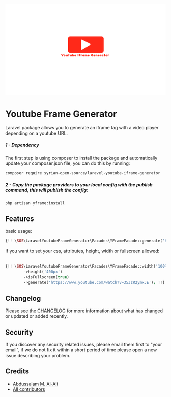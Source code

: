 ![logo](assets/logo.png)

# Youtube Frame Generator
Laravel package allows you to generate an iframe tag with a video player depending on a youtube URL.

##### 1 - Dependency
The first step is using composer to install the package and automatically update your composer.json file, you can do this by running:

```shell
composer require syrian-open-source/laravel-youtube-iframe-generator
```

##### 2 - Copy the package providers to your local config with the publish command, this will publish the config:
```shell
php artisan yframe:install
```

Features
-----------
basic usage:

```php
{!! \SOS\LaravelYoutubeFrameGenerator\Facades\YFrameFacade::generate('https://www.youtube.com/watch?v=35JzR2ymxJE')!!}
```

If you want to set your css, attributes, height, width or fullscreen allowed:
```php

{!! \SOS\LaravelYoutubeFrameGenerator\Facades\YFrameFacade::width('100%')
        ->height('400px')
        ->isFullscreen(true)
        ->generate('https://www.youtube.com/watch?v=35JzR2ymxJE'); !!}

```

Changelog
---------
Please see the [CHANGELOG](https://github.com/syrian-open-source/laravel-youtube-iframe-generator/blob/master/CHANGELOG.md) for more information about what has changed or updated or added recently.

Security
--------
If you discover any security related issues, please email them first to "your email", 
if we do not fix it within a short period of time please open a new issue describing your problem. 

Credits
-------
* [Abdussalam M. Al-Ali](https://www.linkedin.com/in/abdussalam-alali/)
* [All contributors](https://github.com/syrian-open-source/laravel-youtube-iframe-generator/graphs/contributors)
